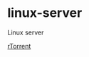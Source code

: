 # linux-server
Linux server

[rTorrent](https://github.com/Vulong-development/linux-server/tree/master/rTorrent)

